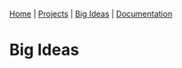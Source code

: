 [Home](https://kaankutluer.github.io.) | [Projects](projects.md) | [Big Ideas](big_ideas.md) | [Documentation](documentation.md)

# Big Ideas

